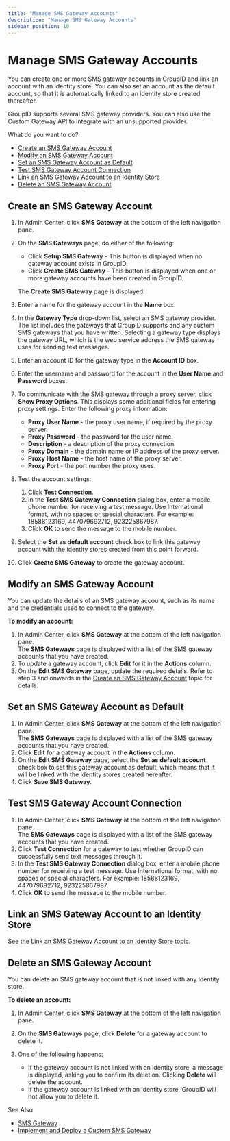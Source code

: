 ```yaml
---
title: "Manage SMS Gateway Accounts"
description: "Manage SMS Gateway Accounts"
sidebar_position: 10
---
```


# Manage SMS Gateway Accounts

You can create one or more SMS gateway accounts in GroupID and link an account with an identity
store. You can also set an account as the default account, so that it is automatically linked to an
identity store created thereafter.

GroupID supports several SMS gateway providers. You can also use the Custom Gateway API to integrate
with an unsupported provider.

What do you want to do?

- [Create an SMS Gateway Account](#create-an-sms-gateway-account)
- [Modify an SMS Gateway Account](#modify-an-sms-gateway-account)
- [Set an SMS Gateway Account as Default](#set-an-sms-gateway-account-as-default)
- [Test SMS Gateway Account Connection](#test-sms-gateway-account-connection)
- [Link an SMS Gateway Account to an Identity Store](#link-an-sms-gateway-account-to-an-identity-store)
- [Delete an SMS Gateway Account](#delete-an-sms-gateway-account)

## Create an SMS Gateway Account

1. In Admin Center, click **SMS Gateway** at the bottom of the left navigation pane.
2. On the **SMS Gateways** page, do either of the following:

    - Click **Setup SMS Gateway** - This button is displayed when no gateway account exists in
      GroupID.
    - Click **Create SMS Gateway** - This button is displayed when one or more gateway accounts have
      been created in GroupID.

    The **Create SMS Gateway** page is displayed.

3. Enter a name for the gateway account in the **Name** box.
4. In the **Gateway Type** drop-down list, select an SMS gateway provider.  
   The list includes the gateways that GroupID supports and any custom SMS gateways that you have
   written. Selecting a gateway type displays the gateway URL, which is the web service address the
   SMS gateway uses for sending text messages.
5. Enter an account ID for the gateway type in the **Account ID** box.
6. Enter the username and password for the account in the **User Name** and **Password** boxes.
7. To communicate with the SMS gateway through a proxy server, click **Show Proxy Options**. This
   displays some additional fields for entering proxy settings. Enter the following proxy
   information:

    - **Proxy User Name** - the proxy user name, if required by the proxy server.
    - **Proxy Password** - the password for the user name.
    - **Description** - a description of the proxy connection.
    - **Proxy Domain** - the domain name or IP address of the proxy server.
    - **Proxy Host Name** - the host name of the proxy server.
    - **Proxy Port** - the port number the proxy uses.

8. Test the account settings:

    1. Click **Test Connection**.
    2. In the **Test SMS Gateway Connection** dialog box, enter a mobile phone number for receiving
       a test message. Use International format, with no spaces or special characters. For example:
       18588123169, 447079692712, 923225867987.
    3. Click **OK** to send the message to the mobile number.

9. Select the **Set as default account** check box to link this gateway account with the identity
   stores created from this point forward.
10. Click **Create SMS Gateway** to create the gateway account.

## Modify an SMS Gateway Account

You can update the details of an SMS gateway account, such as its name and the credentials used to
connect to the gateway.

**To modify an account:**

1. In Admin Center, click **SMS Gateway** at the bottom of the left navigation pane.  
   The **SMS Gateways** page is displayed with a list of the SMS gateway accounts that you have
   created.
2. To update a gateway account, click **Edit** for it in the **Actions** column.
3. On the **Edit SMS Gateway** page, update the required details. Refer to step 3 and onwards in the
   [Create an SMS Gateway Account](#create-an-sms-gateway-account) topic for details.

## Set an SMS Gateway Account as Default

1. In Admin Center, click **SMS Gateway** at the bottom of the left navigation pane.  
   The **SMS Gateways** page is displayed with a list of the SMS gateway accounts that you have
   created.
2. Click **Edit** for a gateway account in the **Actions** column.
3. On the **Edit SMS Gateway** page, select the **Set as default account** check box to set this
   gateway account as default, which means that it will be linked with the identity stores created
   hereafter.
4. Click **Save SMS Gateway**.

## Test SMS Gateway Account Connection

1. In Admin Center, click **SMS Gateway** at the bottom of the left navigation pane.  
   The **SMS Gateways** page is displayed with a list of the SMS gateway accounts that you have
   created.
2. Click **Test Connection** for a gateway to test whether GroupID can successfully send text
   messages through it.
3. In the **Test SMS Gateway Connection** dialog box, enter a mobile phone number for receiving a
   test message. Use International format, with no spaces or special characters. For example:
   18588123169, 447079692712, 923225867987.
4. Click **OK** to send the message to the mobile number.

## Link an SMS Gateway Account to an Identity Store

See the
[Link an SMS Gateway Account to an Identity Store](/docs/directorymanager/11.0/admincenter/identitystore/configure/smsauthentication.md#link-an-sms-gateway-account-to-an-identity-store)
topic.

## Delete an SMS Gateway Account

You can delete an SMS gateway account that is not linked with any identity store.

**To delete an account:**

1. In Admin Center, click **SMS Gateway** at the bottom of the left navigation pane.
2. On the **SMS Gateways** page, click **Delete** for a gateway account to delete it.
3. One of the following happens:

    - If the gateway account is not linked with an identity store, a message is displayed, asking
      you to confirm its deletion. Clicking **Delete** will delete the account.
    - If the gateway account is linked with an identity store, GroupID will not allow you to delete
      it.

See Also

- [SMS Gateway](/docs/directorymanager/11.0/admincenter/smsgateway/overview.md)
- [Implement and Deploy a Custom SMS Gateway](/docs/directorymanager/11.0/admincenter/smsgateway/implementcustom.md)
